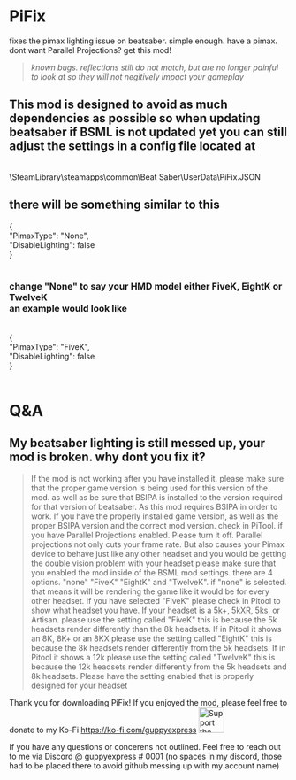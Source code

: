 # PiFix
 fixes the pimax lighting issue on beatsaber. simple enough. have a pimax. dont want Parallel Projections?
get this mod!
<br>

>*known bugs. reflections still do not match, but are no longer painful to look at so they will not negitively impact your gameplay*


<H2> This mod is designed to avoid as much dependencies as possible so when updating beatsaber if BSML is not updated yet you can still adjust the settings in a config file located at</h2> <br>
 \SteamLibrary\steamapps\common\Beat Saber\UserData\PiFix.JSON 
 <h2> 
 there will be something similar to this<br> </h2>
 {<br>
  "PimaxType": "None",<br>
  "DisableLighting": false<br>
}<br>
<br>
<h3>change "None" to say your HMD model either FiveK, EightK or TwelveK 
 <br>an example would look like </h3>
<br>
 {<br>
  "PimaxType": "FiveK",<br>
  "DisableLighting": false<br>
}<br>
<br>

# Q&A

<h2>My beatsaber lighting is still messed up, your mod is broken. why dont you fix it?</h2>

> If the mod is not working after you have installed it. please make sure that the proper game version is being used for this version of the mod. as well as be sure that BSIPA is installed to the version required for that version of beatsaber. As this mod requires BSIPA in order to work. If you have the properly installed game version, as well as the proper BSIPA version and the correct mod version. check in PiTool. if you have Parallel Projections enabled. Please turn it off. Parallel projections not only cuts your frame rate. But also causes your Pimax device to behave just like any other headset and you would be getting the double vision problem with your headset please make sure that you enabled the mod inside of the BSML mod settings. there are 4 options. "none" "FiveK" "EightK" and "TwelveK". if "none" is selected. that means it will be rendering the game like it would be for every other headset. If you have selected "FiveK" please check in Pitool to show what headset you have. If your headset is a 5k+, 5kXR, 5ks, or Artisan. please use the setting called "FiveK" this is because the 5k headsets render differently than the 8k headsets. If in Pitool it shows an 8K, 8K+ or an 8KX please use the setting called "EightK" this is because the 8k headsets render differently from the 5k headsets. If in Pitool it shows a 12k please use the setting called "TwelveK" this is because the 12k headsets render differently from the 5k headsets and 8k headsets. Please have the setting enabled that is properly designed for your headset


Thank you for downloading PiFix! If you enjoyed the mod, please feel free to donate to my Ko-Fi 
https://ko-fi.com/guppyexpress
<a href='https://ko-fi.com/guppyexpress' target='_blank'><img height='35' style='border:0px;height:46px;' src='https://az743702.vo.msecnd.net/cdn/kofi3.png?v=0' border='0' alt='Support the development at ko-fi.com' /> </a> 

If you have any questions or concerens not outlined. Feel free to reach out to me via Discord @ guppyexpress # 0001 (no spaces in my discord, those had to be placed there to avoid github messing up with my account name)
 

